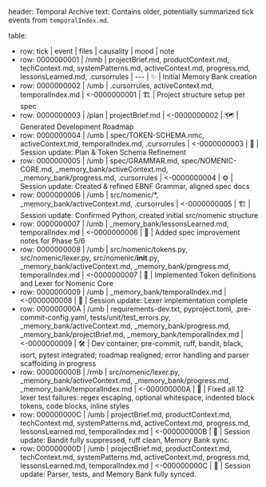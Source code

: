header: Temporal Archive
  text: Contains older, potentially summarized tick events from `temporalIndex.md`.

table:
  - row: tick | event | files | causality | mood | note
  - row: 0000000001 | /nmb | projectBrief.md, productContext.md, techContext.md, systemPatterns.md, activeContext.md, progress.md, lessonsLearned.md, .cursorrules | --- | ✨ | Initial Memory Bank creation
  - row: 0000000002 | /umb | .cursorrules, activeContext.md, temporalIndex.md | <-0000000001 | 🏗️ | Project structure setup per spec
  - row: 0000000003 | /plan | projectBrief.md | <-0000000002 | 🗺️ | Generated Development Roadmap
  - row: 0000000004 | /umb | spec/TOKEN-SCHEMA.nmc, activeContext.md, temporalIndex.md, .cursorrules | <-0000000003 | 💾 | Session update: Plan & Token Schema Refinement 
  - row: 0000000005 | /umb | spec/GRAMMAR.md, spec/NOMENIC-CORE.md, _memory_bank/activeContext.md, _memory_bank/progress.md, .cursorrules | <-0000000004 | ⚙️ | Session update: Created & refined EBNF Grammar, aligned spec docs 
  - row: 0000000006 | /umb | src/nomenic/*, _memory_bank/activeContext.md, .cursorrules | <-0000000005 | 🏗️ | Session update: Confirmed Python, created initial src/nomenic structure
  - row: 0000000007 | /umb | _memory_bank/lessonsLearned.md, temporalIndex.md | <-0000000006 | 📝 | Added spec improvement notes for Phase 5/6
  - row: 0000000008 | /umb | src/nomenic/tokens.py, src/nomenic/lexer.py, src/nomenic/__init__.py, _memory_bank/activeContext.md, _memory_bank/progress.md, temporalIndex.md | <-0000000007 | 🧩 | Implemented Token definitions and Lexer for Nomenic Core
  - row: 0000000009 | /umb | _memory_bank/temporalIndex.md | <-0000000008 | 💾 | Session update: Lexer implementation complete
  - row: 000000000A | /umb | requirements-dev.txt, pyproject.toml, .pre-commit-config.yaml, tests/unit/test_errors.py, _memory_bank/activeContext.md, _memory_bank/progress.md, _memory_bank/projectBrief.md, _memory_bank/temporalIndex.md | <-0000000009 | 🛠️ | Dev container, pre-commit, ruff, bandit, black, isort, pytest integrated; roadmap realigned; error handling and parser scaffolding in progress
  - row: 000000000B | /rmb | src/nomenic/lexer.py, _memory_bank/activeContext.md, _memory_bank/progress.md, _memory_bank/temporalIndex.md | <-000000000A | 🐛 | Fixed all 12 lexer test failures: regex escaping, optional whitespace, indented block tokens, code blocks, inline styles
  - row: 000000000C | /umb | projectBrief.md, productContext.md, techContext.md, systemPatterns.md, activeContext.md, progress.md, lessonsLearned.md, temporalIndex.md | <-000000000B | 💾 | Session update: Bandit fully suppressed, ruff clean, Memory Bank sync.
  - row: 000000000D | /umb | projectBrief.md, productContext.md, techContext.md, systemPatterns.md, activeContext.md, progress.md, lessonsLearned.md, temporalIndex.md | <-000000000C | 💾 | Session update: Parser, tests, and Memory Bank fully synced. 